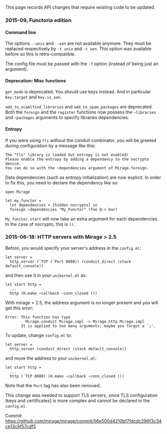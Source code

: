 This page records API changes that require existing code to be updated.

### 2015-09, Functoria edition

#### Command line

The options `--unix` and `--xen` are not available anymore.
They must be replaced respectively by `-t unix` and `-t xen`.
This option was available before so this is retro-compatible.

The config file must be passed with the `-f` option (instead of being just
an argument).

#### Deprecation: Misc functions

`get_mode` is deprecated. You should use keys instead. And in particular `Key.target` and `Key.is_xen`.

`add_to_ocamlfind_libraries` and `add_to_opam_packages` are deprecated. Both the `foreign` and the `register` functions now possess the `~libraries` and `~packages` arguments to specify libraries dependencies.

#### Entropy

If you were using `tls` without the conduit combinator, you will be
greeted during configuration by a message like this:

```
The "tls" library is loaded but entropy is not enabled!
Please enable the entropy by adding a dependency to the nocrypto device.
You can do so with the ~dependencies argument of Mirage.foreign.
```

Data dependencies (such as entropy initialization) are now explicit.
In order to fix this, you need to declare the dependency like so:
```
open Mirage

let my_functor =
  let dependencies = [hidden nocrypto] in
  foreign ~dependencies "My_Functor" (foo @-> bar)
```

`My_functor.start` will now take an extra argument for each
dependencies. In the case of nocrypto, this is `()`.

### 2015-06-18: HTTP servers with Mirage > 2.5

Before, you would specify your server's address in the `config.ml`:

    let server =
      http_server (`TCP (`Port 8080)) (conduit_direct (stack default_console))

and then use it in your `unikernel.ml` as:

    let start http =
      ...
      http (H.make ~callback ~conn_closed ())

With mirage > 2.5, the address argument is no longer present and you will get this error:

    Error: This function has type
             Mirage.conduit Mirage.impl -> Mirage.http Mirage.impl
           It is applied to too many arguments; maybe you forgot a `;'.

To update, change `config.ml` to:

    let server =
      http_server (conduit_direct (stack default_console))

and move the address to your `unikernel.ml`:

    let start http =
      ...
      http (`TCP 8080) (H.make ~callback ~conn_closed ())

Note that the `Port` tag has also been removed.

This change was needed to support TLS servers, since TLS configuration (keys and certificates) is more complex and cannot be declared in the `config.ml`.

Commit: <https://github.com/mirage/mirage/commit/56e500d4210bf7fdcdc296f3c34ce13c9f57cdf5>
